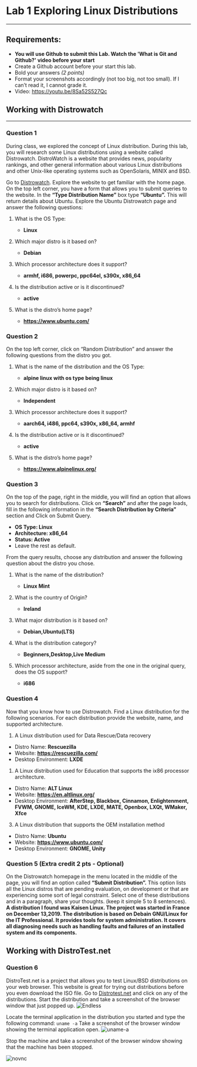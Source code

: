# Lab 1 Exploring Linux Distributions
---
## Requirements:
* **You will use Github to submit this Lab. Watch the 'What is Git and Github?' video before your start**
* Create a Github account before your start this lab.
* Bold your answers *(2 points)*
* Format your screenshots accordingly (not too big, not too small). If I can’t read it, I cannot grade it.
* Video: https://youtu.be/8Sa52S527Qc


## Working with Distrowatch
---
### Question 1
During class, we explored the concept of Linux distribution. During this lab, you will research some Linux distributions using a website called Distrowatch. DistroWatch is a website that provides news, popularity rankings, and other general information about various Linux distributions and other Unix-like operating systems such as OpenSolaris, MINIX and BSD. 

Go to [Distrowatch](https://distrowatch.com/). Explore the website to get familiar with the home page. On the top left corner, you have a form that allows you to submit queries to the website. In the **“Type Distribution Name”** box type **“Ubuntu”.**  This will return details about Ubuntu. Explore the Ubuntu Distrowatch page and answer the following questions:

1. What is the OS Type: 
   * **Linux**

2. Which major distro is it based on?  
   * **Debian**
   
3. Which processor architecture does it support?  
   * **armhf, i686, powerpc, ppc64el, s390x, x86_64**

4. Is the distribution active or is it discontinued?  
   * **active**

5. What is the distro’s home page?  
   * **https://www.ubuntu.com/**
  

### Question 2
On the top left corner, click on “Random Distribution” and answer the following questions from the distro you got.
1. What is the name of the distribution and the OS Type: 
   * **alpine linux with os type being linux**

2. Which major distro is it based on?  
   * **Independent**
   
3. Which processor architecture does it support?  
   * **aarch64, i486, ppc64, s390x, x86_64, armhf**

4. Is the distribution active or is it discontinued?  
   * **active**

5. What is the distro’s home page?  
   * **https://www.alpinelinux.org/**

### Question 3
On the top of the page, right in the middle, you will find an option that allows you to search for distributions. 
Click on **“Search”** and after the page loads, fill in the following information in the **“Search Distribution by Criteria”** section and Click on Submit Query.
* **OS Type: Linux**
* **Architecture: x86_64**
* **Status: Active**
* Leave the rest as default.

From the query results, choose any distribution and answer the following question about the distro you chose.

1. What is the name of the distribution? 
   * **Linux Mint**
  
2. What is the country of Origin?
   * **Ireland**
  
3. What major distribution is it based on?
   * **Debian,Ubuntu(LTS)**

4. What is the distribution category?
   * **Beginners,Desktop,Live Medium**
  
5. Which processor architecture, aside from the one in the original query, does the OS support?
   * **i686**

### Question 4
Now that you know how to use Distrowatch. Find a Linux distribution for the following scenarios. For each distribution provide the website, name, and supported architecture.

1. A Linux distribution used for Data Rescue/Data recovery
* Distro Name: **Rescuezilla**
* Website: **https://rescuezilla.com/**
* Desktop Environment: **LXDE**

1. A Linux distribution used for Education that supports the ix86 processor architecture.
* Distro Name: **ALT Linux**
* Website: **https://en.altlinux.org/**
* Desktop Environment: **AfterStep, Blackbox, Cinnamon, Enlightenment, FVWM, GNOME, IceWM, KDE, LXDE, MATE, Openbox, LXQt, WMaker, Xfce**

3. A Linux distribution that supports the OEM installation method
* Distro Name: **Ubuntu**
* Website: **https://www.ubuntu.com/**
* Desktop Environment: **GNOME, Unity**

### Question 5 (Extra credit 2 pts - Optional)
On the Distrowatch homepage in the menu located in the middle of the page, you will find an option called **“Submit Distribution”.** This option lists all the Linux distros that are pending evaluation, on development or that are experiencing some sort of legal constraint.  Select one of these distributions and in a paragraph, share your thoughts. (keep it simple 5 to 8 sentences).
**A distribution I found was Kaisen Linux. The project was started in France on December 13,2019. The distribution is based on Debain GNU/Linux for the IT Professional. It provides tools for system administration. It covers all diagnosing needs such as handling faults and failures of an installed system and its components.**


## Working with DistroTest.net
### Question 6
DistroTest.net is a project that allows you to test Linux/BSD distributions on your web browser. This website is great for trying out distributions before you even download the ISO file. Go to [Distrotest.net](https://distrotest.net/) and click on any of the distributions. Start the distribution and take a screenshot of the browser window that just popped up.
![Endless](Endless.PNG) 

Locate the terminal application in the distribution you started and type the following command: `uname -a` Take a screenshot of the browser window showing the terminal application open.
![uname-a](unamea.PNG) 

Stop the machine and take a screenshot of the browser window showing that the machine has been stopped.

![novnc](novnc.png) 



